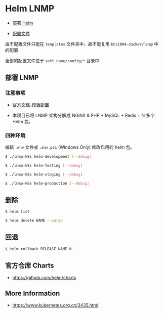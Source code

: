 # Helm LNMP

* [部署 Helm](https://github.com/khs1994-docker/lnmp-k8s/blob/master/docs/helm.md)

* [配置文件](https://docs.helm.sh/chart_template_guide/#accessing-files-inside-templates)

由于配置文件只能在 `templates` 文件夹中，故不能复用 `khs1994-docker/lnmp` 中的配置

全部的配置文件位于 `soft_name/config/*` 目录中

## 部署 LNMP

### 注意事项

* [官方文档-模板配置](https://docs.helm.sh/chart_template_guide/#the-chart-template-developer-s-guide)

* 本项目已将 LNMP 架构分解成 NGINX & PHP + MySQL + Redis + N 多个 Helm 包。

### 四种环境

编辑 `.env` 文件或 `.env.ps1` (Windows Only) 修改启用的 helm 包。

```bash
$ ./lnmp-k8s helm-development [--debug]

$ ./lnmp-k8s helm-testing [--debug]

$ ./lnmp-k8s helm-staging [--debug]

$ ./lnmp-k8s helm-production [--debug]
```

## 删除

```bash
$ helm list

$ helm delete NAME --purge
```

## 回退

```bash
$ helm rollback RELEASE_NAME N
```

## 官方仓库 Charts

* https://github.com/helm/charts

## More Information

* https://www.kubernetes.org.cn/3435.html
